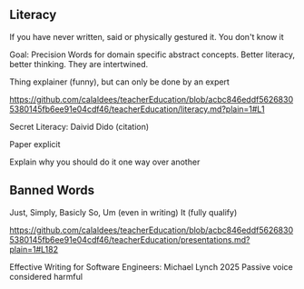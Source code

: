Literacy
--------

If you have never written, said or physically gestured it. You don't know it

Goal: Precision
Words for domain specific abstract concepts.
Better literacy, better thinking. They are intertwined.

Thing explainer (funny), but can only be done by an expert

https://github.com/calaldees/teacherEducation/blob/acbc846eddf56268305380145fb6ee91e04cdf46/teacherEducation/literacy.md?plain=1#L1

Secret Literacy: Daivid Dido (citation)

Paper
explicit

Explain why you should do it one way over another


Banned Words
------------
Just, Simply, Basicly So, Um (even in writing)
It (fully qualify)

https://github.com/calaldees/teacherEducation/blob/acbc846eddf56268305380145fb6ee91e04cdf46/teacherEducation/presentations.md?plain=1#L182


Effective Writing for Software Engineers: Michael Lynch 2025
Passive voice considered harmful